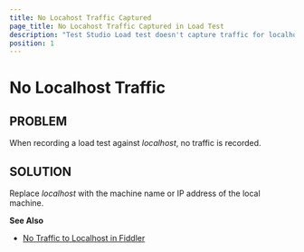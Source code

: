```yaml
---
title: No Locahost Traffic Captured
page_title: No Locahost Traffic Captured in Load Test
description: "Test Studio Load test doesn't capture traffic for localhost. How to workaround not capturing localhost in load user profile."
position: 1
---
```

# No Localhost Traffic

## PROBLEM

When recording a load test against _localhost_, no traffic is recorded.

## SOLUTION

Replace _localhost_ with the machine name or IP address of the local machine.

**See Also**

- <a href="https://docs.telerik.com/fiddler/observe-traffic/troubleshooting/notraffictolocalhost" target="_blank">No Traffic to Localhost in Fiddler</a>